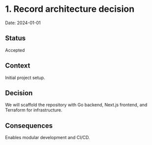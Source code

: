 <!-- /home/${USER}/livestreampro/docs/adr/0001-record-architecture-decision.md -->
# 1. Record architecture decision

Date: 2024-01-01

## Status

Accepted

## Context

Initial project setup.

## Decision

We will scaffold the repository with Go backend, Next.js frontend, and Terraform for infrastructure.

## Consequences

Enables modular development and CI/CD.

